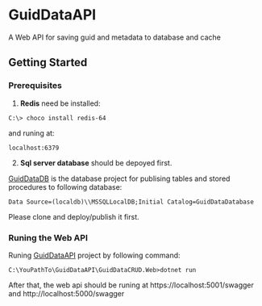 # GuidDataAPI
A Web API for saving guid and metadata to database and cache

## Getting Started

### Prerequisites
1) **Redis** need be installed:
```
C:\> choco install redis-64
```
and runing at:
```
localhost:6379
```
2) **Sql server database** should be depoyed first.

[GuidDataDB](https://github.com/jhcr/crud-api-example-db) is the database project for publising tables and stored procedures to following database:
```
Data Source=(localdb)\\MSSQLLocalDB;Initial Catalog=GuidDataDatabase
```
Please clone and deploy/publish it first.

### Runing the Web API

Runing [GuidDataAPI](https://github.com/jhcr/crud-api-example) project by following command:
```
C:\YouPathTo\GuidDataAPI\GuidDataCRUD.Web>dotnet run
```
After that, the web api should be runing at https://localhost:5001/swagger and http://localhost:5000/swagger
